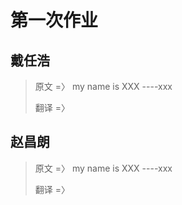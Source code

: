 # 第一次作业

## 戴任浩

> 原文 =〉 my name is XXX ----xxx
> 
> 翻译 =〉 
## 赵昌朗
> 原文 =〉 my name is XXX ----xxx
> 
> 翻译 =〉

